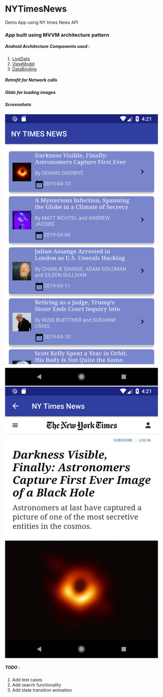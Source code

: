 # NYTimesNews
Demo App using NY times News API 

### App built using MVVM architecture pattern

##### Android Architecture Components used :
1. [LiveData](https://developer.android.com/topic/libraries/architecture/livedata)
2. [ViewModel](https://developer.android.com/topic/libraries/architecture/viewmodel)
3. [DataBinding](https://developer.android.com/topic/libraries/data-binding)

##### Retrofit for Network calls
##### Glide for loading images

##### Screenshots
![alt text](https://github.com/rashidaattar/NYTimesNews/blob/master/app/src/main/screenshots/Screenshot_1555330958.png "Screenshot 1")
![alt text](https://github.com/rashidaattar/NYTimesNews/blob/master/app/src/main/screenshots/Screenshot_1555330965.png "Screenshot 2")

##### TODO :
1. Add test cases
2. Add search functionality
3. Add state transition animation